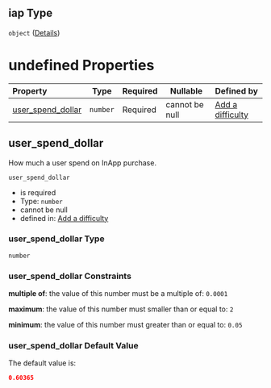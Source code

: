 ## iap Type

`object` ([Details](add-difficulty-properties-iap.md))

# undefined Properties

| Property                                | Type     | Required | Nullable       | Defined by                                                                                                                                           |
| :-------------------------------------- | -------- | -------- | -------------- | :--------------------------------------------------------------------------------------------------------------------------------------------------- |
| [user_spend_dollar](#user_spend_dollar) | `number` | Required | cannot be null | [Add a difficulty](add-difficulty-properties-iap-properties-user_spend_dollar.md "add-difficulty.json#/properties/iap/properties/user_spend_dollar") |

## user_spend_dollar

How much a user spend on InApp purchase.


`user_spend_dollar`

-   is required
-   Type: `number`
-   cannot be null
-   defined in: [Add a difficulty](add-difficulty-properties-iap-properties-user_spend_dollar.md "add-difficulty.json#/properties/iap/properties/user_spend_dollar")

### user_spend_dollar Type

`number`

### user_spend_dollar Constraints

**multiple of**: the value of this number must be a multiple of: `0.0001`

**maximum**: the value of this number must smaller than or equal to: `2`

**minimum**: the value of this number must greater than or equal to: `0.05`

### user_spend_dollar Default Value

The default value is:

```json
0.60365
```
